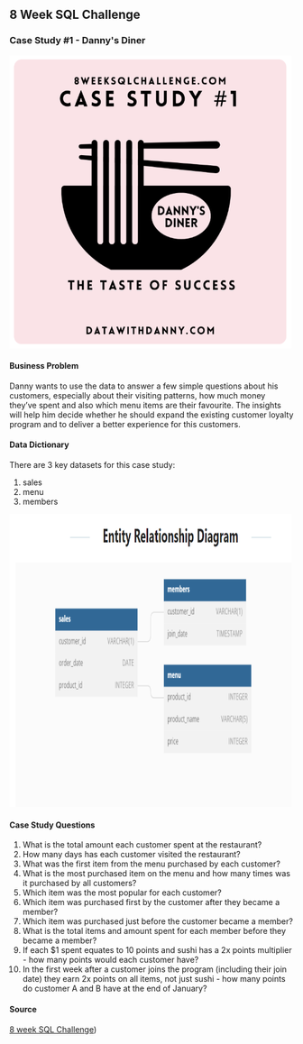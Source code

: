 ## 8 Week SQL Challenge

### Case Study #1 - Danny's Diner 

<img src="https://github.com/priscng/8_week_SQL_Challenge/blob/main/Week_1_%20Danny_Diner/images/image1.PNG" alt="Image" width="500" height="520">

#### Business Problem
Danny wants to use the data to answer a few simple questions about his customers, especially about their visiting patterns, how much money they’ve spent and also which menu items are their favourite. The insights will help him decide whether he should expand the existing customer loyalty program and to deliver a better experience for this customers.

#### Data Dictionary
There are 3 key datasets for this case study:
1. sales
2. menu
3. members

<img src="https://github.com/priscng/8_week_SQL_Challenge/blob/main/Week_1_%20Danny_Diner/images/image2.PNG" alt="Image" width="500" height="520">

#### Case Study Questions
1. What is the total amount each customer spent at the restaurant?
2. How many days has each customer visited the restaurant?
3. What was the first item from the menu purchased by each customer?
4. What is the most purchased item on the menu and how many times was it purchased by all customers?
5. Which item was the most popular for each customer?
6. Which item was purchased first by the customer after they became a member?
7. Which item was purchased just before the customer became a member?
8. What is the total items and amount spent for each member before they became a member?
9. If each $1 spent equates to 10 points and sushi has a 2x points multiplier - how many points would each customer have?
10. In the first week after a customer joins the program (including their join date) they earn 2x points on all items, not just sushi - how many points do customer A and B have at the end of January?

#### Source
[8 week SQL Challenge](https://8weeksqlchallenge.com/case-study-1/))